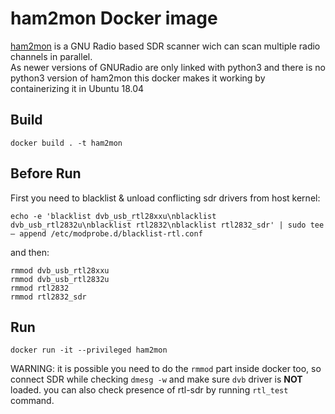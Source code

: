 # ham2mon Docker image

[ham2mon](https://github.com/madengr/ham2mon) is a GNU Radio based SDR scanner wich can scan multiple radio channels in parallel.  
As newer versions of GNURadio are only linked with python3 and there is no python3 version of ham2mon this docker makes it working by containerizing it in Ubuntu 18.04

## Build

    docker build . -t ham2mon

## Before Run
First you need to blacklist & unload conflicting sdr drivers from host kernel: 

    echo -e 'blacklist dvb_usb_rtl28xxu\nblacklist dvb_usb_rtl2832u\nblacklist rtl2832\nblacklist rtl2832_sdr' | sudo tee – append /etc/modprobe.d/blacklist-rtl.conf 

and then:

    rmmod dvb_usb_rtl28xxu
    rmmod dvb_usb_rtl2832u
    rmmod rtl2832
    rmmod rtl2832_sdr


## Run

    docker run -it --privileged ham2mon

WARNING: it is possible you need to do the `rmmod` part inside docker too, so connect SDR while checking `dmesg -w`  and make sure `dvb` driver is **NOT** loaded. 
you can also check presence of rtl-sdr by running `rtl_test` command.
 
